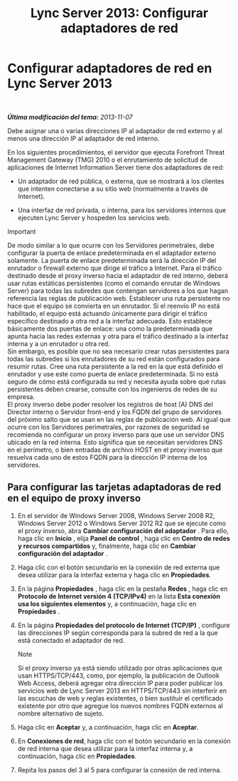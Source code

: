 ﻿---
title: 'Lync Server 2013: Configurar adaptadores de red'
TOCTitle: Configurar adaptadores de red
ms:assetid: 6519ed80-020f-47a3-851c-03dea5eac5d9
ms:mtpsurl: https://technet.microsoft.com/es-es/library/Gg429707(v=OCS.15)
ms:contentKeyID: 48275507
ms.date: 01/07/2017
mtps_version: v=OCS.15
ms.translationtype: HT
---

# Configurar adaptadores de red en Lync Server 2013

 

_**Última modificación del tema:** 2013-11-07_

Debe asignar una o varias direcciones IP al adaptador de red externo y al menos una dirección IP al adaptador de red interno.

En los siguientes procedimientos, el servidor que ejecuta Forefront Threat Management Gateway (TMG) 2010 o el enrutamiento de solicitud de aplicaciones de Internet Information Server tiene dos adaptadores de red:

  - Un adaptador de red pública, o externa, que se mostrará a los clientes que intenten conectarse a su sitio web (normalmente a través de Internet).

  - Una interfaz de red privada, o interna, para los servidores internos que ejecuten Lync Server y hospeden los servicios web.

> [!IMPORTANT]  
> De modo similar a lo que ocurre con los Servidores perimetrales, debe configurar la puerta de enlace predeterminada en el adaptador externo solamente. La puerta de enlace predeterminada será la dirección IP del enrutador o firewall externo que dirige el tráfico a Internet. Para el tráfico destinado desde el proxy inverso hacia el adaptador de red interno, deberá usar rutas estáticas persistentes (como el comando enrutar de Windows Server) para todas las subredes que contengan servidores a los que hagan referencia las reglas de publicación web. Establecer una ruta persistente no hace que el equipo se convierta en un enrutador. Si el reenvío IP no está habilitado, el equipo está actuando únicamente para dirigir el tráfico específico destinado a otra red a la interfaz adecuada. Esto establece básicamente dos puertas de enlace: una como la predeterminada que apunta hacia las redes externas y otra para el tráfico destinado a la interfaz interna y a un enrutador u otra red.<br />
> Sin embargo, es posible que no sea necesario crear rutas persistentes para todas las subredes si los enrutadores de su red están configurados para resumir rutas. Cree una ruta persistente a la red en la que está definido el enrutador y use este como puerta de enlace predeterminada. Si no está seguro de cómo está configurada su red y necesita ayuda sobre qué rutas persistentes deben crearse, consulte con los ingenieros de redes de su empresa.<br />
> El proxy inverso debe poder resolver los registros de host (A) DNS del Director interno o Servidor front-end y los FQDN del grupo de servidores del próximo salto que se usan en las reglas de publicación web. Al igual que ocurre con los Servidores perimetrales, por razones de seguridad se recomienda no configurar un proxy inverso para que use un servidor DNS ubicado en la red interna. Esto significa que se necesitan servidores DNS en el perímetro, o bien entradas de archivo HOST en el proxy inverso que resuelva cada uno de estos FQDN para la dirección IP interna de los servidores.


## Para configurar las tarjetas adaptadoras de red en el equipo de proxy inverso

1.  En el servidor de Windows Server 2008, Windows Server 2008 R2, Windows Server 2012 o Windows Server 2012 R2 que se ejecute como el proxy inverso, abra **Cambiar configuración del adaptador** . Para ello, haga clic en **Inicio** , elija **Panel de control** , haga clic en **Centro de redes y recursos compartidos** y, finalmente, haga clic en **Cambiar configuración del adaptador** .

2.  Haga clic con el botón secundario en la conexión de red externa que desea utilizar para la interfaz externa y haga clic en **Propiedades**.

3.  En la página **Propiedades** , haga clic en la pestaña **Redes** , haga clic en **Protocolo de Internet versión 4 (TCP/IPv4)** en la lista **Esta conexión usa los siguientes elementos** y, a continuación, haga clic en **Propiedades** .

4.  En la página **Propiedades del protocolo de Internet (TCP/IP)** , configure las direcciones IP según corresponda para la subred de red a la que está conectado el adaptador de red.
    

    > [!NOTE]
    > Si el proxy inverso ya está siendo utilizado por otras aplicaciones que usan HTTPS/TCP/443, como, por ejemplo, la publicación de Outlook Web Access, deberá agregar otra dirección IP para poder publicar los servicios web de Lync Server 2013 en HTTPS/TCP/443 sin interferir en las escuchas de web y reglas existentes, o bien sustituir el certificado existente por otro que agregue los nuevos nombres FQDN externos al nombre alternativo de sujeto.



5.  Haga clic en **Aceptar** y, a continuación, haga clic en **Aceptar**.

6.  En **Conexiones de red**, haga clic con el botón secundario en la conexión de red interna que desea utilizar para la interfaz interna y, a continuación, haga clic en **Propiedades**.

7.  Repita los pasos del 3 al 5 para configurar la conexión de red interna.

